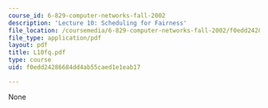 ```yaml
---
course_id: 6-829-computer-networks-fall-2002
description: 'Lecture 10: Scheduling for Fairness'
file_location: /coursemedia/6-829-computer-networks-fall-2002/f0edd24286684dd4ab55caed1e1eab17_L10fq.pdf
file_type: application/pdf
layout: pdf
title: L10fq.pdf
type: course
uid: f0edd24286684dd4ab55caed1e1eab17

---
```

None